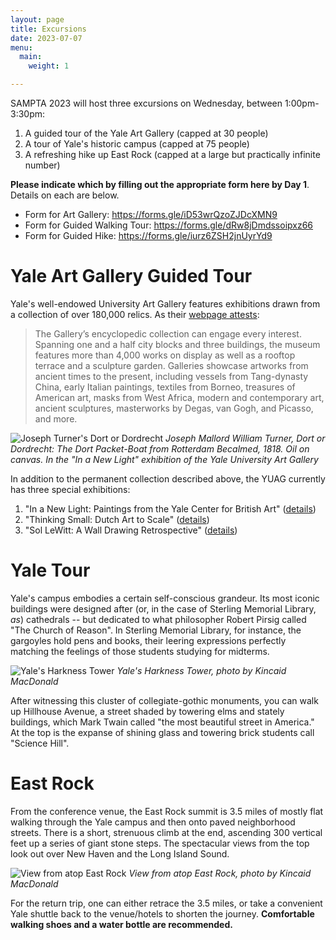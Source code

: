 ```yaml
---
layout: page
title: Excursions
date: 2023-07-07
menu:
  main:
    weight: 1

---
```


SAMPTA 2023 will host three excursions on Wednesday, between 1:00pm-3:30pm:
1. A guided tour of the Yale Art Gallery (capped at 30 people)
2. A tour of Yale's historic campus (capped at 75 people)
3. A refreshing hike up East Rock (capped at a large but practically infinite number)

**Please indicate which by filling out the appropriate form here by Day 1**. Details on each are below.
- Form for Art Gallery: https://forms.gle/iD53wrQzoZJDcXMN9
- Form for Guided Walking Tour: https://forms.gle/dRw8jDmdssoipxz66
- Form for Guided Hike: https://forms.gle/iurz6ZSH2jnUyrYd9

# Yale Art Gallery Guided Tour

Yale's well-endowed University Art Gallery features exhibitions drawn from a collection of over 180,000 relics. 
As their [webpage attests](https://artgallery.yale.edu/):

> The Gallery’s encyclopedic collection can engage every interest. Spanning one and a half city blocks and three buildings, the museum features more than 4,000 works on display as well as a rooftop terrace and a sculpture garden. Galleries showcase artworks from ancient times to the present, including vessels from Tang-dynasty China, early Italian paintings, textiles from Borneo, treasures of American art, masks from West Africa, modern and contemporary art, ancient sculptures, masterworks by Degas, van Gogh, and Picasso, and more.

![Joseph Turner's Dort or Dordrecht](http://sampta2023.github.io/uploads/turner-dort-or-dordrecht-from-yale-art-gallery.jpg) 
*Joseph Mallord William Turner, Dort or Dordrecht: The Dort Packet-Boat from Rotterdam Becalmed, 1818. Oil on canvas. In the "In a New Light" exhibition of the Yale University Art Gallery*

In addition to the permanent collection described above, the YUAG currently has three special exhibitions:
1. "In a New Light: Paintings from the Yale Center for British Art" ([details](https://artgallery.yale.edu/exhibitions/exhibition/new-light-paintings-yale-center-british-art))
2. "Thinking Small: Dutch Art to Scale" ([details](https://artgallery.yale.edu/exhibitions/exhibition/thinking-small-dutch-art-scale))
3. "Sol LeWitt: A Wall Drawing Retrospective" ([details](https://artgallery.yale.edu/exhibitions/exhibition/sol-lewitt-wall-drawing-retrospective))

# Yale Tour

Yale's campus embodies a certain self-conscious grandeur. Its most iconic buildings were designed after (or, in the case of Sterling Memorial Library, *as*) cathedrals -- but dedicated to what philosopher Robert Pirsig called "The Church of Reason". 
In Sterling Memorial Library, for instance, the gargoyles hold pens and books, their leering expressions perfectly matching the feelings of those students studying for midterms.

![Yale's Harkness Tower](http://sampta2023.github.io/uploads/harkness-tower.jpeg) 
*Yale's Harkness Tower, photo by Kincaid MacDonald*

After witnessing this cluster of collegiate-gothic monuments, you can walk up Hillhouse Avenue, a street shaded by towering elms and stately buildings, which Mark Twain called "the most beautiful street in America." At the top is the expanse of shining glass and towering brick students call "Science Hill". 

# East Rock
From the conference venue, the East Rock summit is 3.5 miles of mostly flat walking through the Yale campus and then onto paved neighborhood streets. There is a short, strenuous climb at the end, ascending 300 vertical feet up a series of giant stone steps. The spectacular views from the top look out over New Haven and the Long Island Sound. 

![View from atop East Rock](http://sampta2023.github.io/uploads/east-rock.jpeg) 
*View from atop East Rock, photo by Kincaid MacDonald*

For the return trip, one can either retrace the 3.5 miles, or take a convenient Yale shuttle back to the venue/hotels to shorten the journey. **Comfortable walking shoes and a water bottle are recommended.**
   
